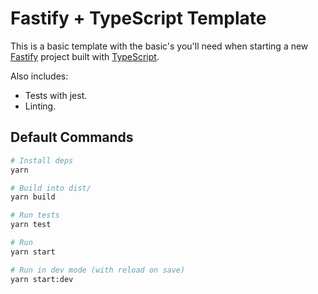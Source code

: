 # Fastify + TypeScript Template

This is a basic template with the basic's you'll need when starting a new [Fastify](https://fastify.io) project built with [TypeScript](https://www.fastify.io/docs/latest/TypeScript/#typescript).

Also includes:

- Tests with jest.
- Linting.

## Default Commands

```sh
# Install deps
yarn

# Build into dist/
yarn build

# Run tests
yarn test

# Run
yarn start

# Run in dev mode (with reload on save)
yarn start:dev
```
